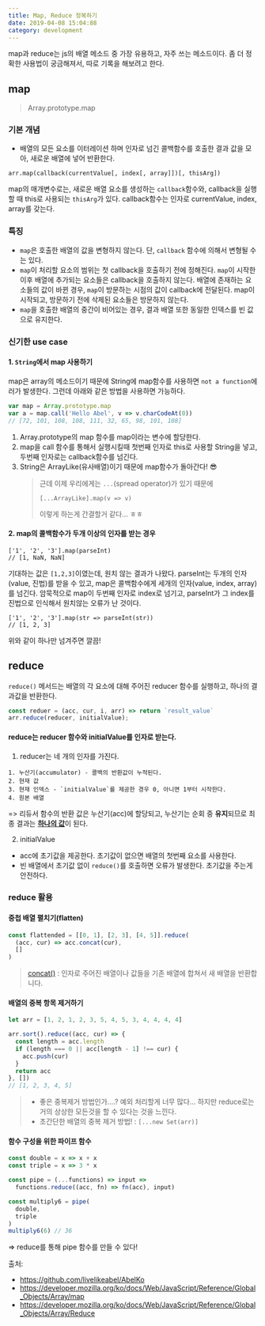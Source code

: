 ```yaml
---
title: Map, Reduce 정복하기
date: 2019-04-08 15:04:88
category: development
---
```


map과 reduce는 js의 배열 메소드 중 가장 유용하고, 자주 쓰는 메소드이다. 좀 더 정확한 사용법이 궁금해져서, 따로 기록을 해보려고 한다.

## map

> Array.prototype.map

### 기본 개념

- 배열의 모든 요소를 이터레이션 하며 인자로 넘긴 콜백함수를 호출한 결과 값을 모아, 새로운 배열에 넣어 반환한다.

`arr.map(callback(currentValue[, index[, array]])[, thisArg])`

map의 매개변수로는, 새로운 배열 요소를 생성하는 `callback`함수와, callback을 실행할 때 this로 사용되는 `thisArg`가 있다.
callback함수는 인자로 currentValue, index, array를 갖는다.

### 특징

- `map`은 호출한 배열의 값을 변형하지 않는다. 단, `callback` 함수에 의해서 변형될 수는 있다.
- `map`이 처리할 요소의 범위는 첫 callback을 호출하기 전에 정해진다. `map`이 시작한 이후 배열에 추가되는 요소들은 callback을 호출하지 않는다. 배열에 존재하는 요소들의 값이 바뀐 경우, `map`이 방문하는 시점의 값이 callback에 전달된다. map이 시작되고, 방문하기 전에 삭제된 요소들은 방문하지 않는다.
- `map`을 호출한 배열의 중간이 비어있는 경우, 결과 배열 또한 동일한 인덱스를 빈 값으로 유지한다.

### 신기한 use case

#### 1. `String`에서 map 사용하기

map은 array의 메소드이기 때문에 String에 map함수를 사용하면 `not a function`에러가 발생한다. 그런데 아래와 같은 방법을 사용하면 가능하다.

```js
var map = Array.prototype.map
var a = map.call('Hello Abel', v => v.charCodeAt(0))
// [72, 101, 108, 108, 111, 32, 65, 98, 101, 108]
```

1. Array.prototype의 map 함수를 map이라는 변수에 할당한다.
2. map을 call 함수를 통해서 실행시킬때 첫번째 인자로 this로 사용할 String을 넣고, 두번째 인자로는 callback함수를 넘긴다.
3. String은 ArrayLike(유사배열)이기 때문에 map함수가 돌아간다! 😎
   > 근데 이제 우리에게는 `...`(spread operator)가 있기 때문에
   >
   > ```
   > [...ArrayLike].map(v => v)
   > ```
   >
   > 이렇게 하는게 간결할거 같다... ㅎㅎ

#### 2. map의 콜백함수가 두개 이상의 인자를 받는 경우

```
['1', '2', '3'].map(parseInt)
// [1, NaN, NaN]
```

기대하는 값은 `[1,2,3]`이였는데, 원치 않는 결과가 나왔다.
parseInt는 두개의 인자(value, 진법)를 받을 수 있고, map은 콜백함수에게 세개의 인자(value, index, array)를 넘긴다. 암묵적으로 map이 두번째 인자로 index로 넘기고, parseInt가 그 index를 진법으로 인식해서 원치않는 오류가 난 것이다.

```
['1', '2', '3'].map(str => parseInt(str))
// [1, 2, 3]
```

위와 같이 하나만 넘겨주면 깔끔!

## reduce

`reduce()` 메서드는 배열의 각 요소에 대해 주어진 reducer 함수를 실행하고, 하나의 결과값을 반환한다.

```js
const reduer = (acc, cur, i, arr) => return `result_value`
arr.reduce(reducer, initialValue);
```

#### reduce는 reducer 함수와 initialValue를 인자로 받는다.

1. reducer는 네 개의 인자를 가진다.

```
1. 누산기(accumulator) - 콜백의 반환값이 누적된다.
2. 현재 값
3. 현재 인덱스 - `initialValue`를 제공한 경우 0, 아니면 1부터 시작한다.
4. 원본 배열
```

=> 리듀서 함수의 반환 값은 누산기(acc)에 할당되고, 누산기는 순회 중 **유지**되므로 최종 결과는 <u>**하나의 값**</u>이 된다.

2. initialValue

- acc에 초기값을 제공한다. 초기값이 없으면 배열의 첫번째 요소를 사용한다.
- 빈 배열에서 초기값 없이 `reduce()`를 호출하면 오류가 발생한다. 초기값을 주는게 안전하다.

### reduce 활용

#### 중첩 배열 펼치기(flatten)

```js
const flattended = [[0, 1], [2, 3], [4, 5]].reduce(
  (acc, cur) => acc.concat(cur),
  []
)
```

> [concat()](https://developer.mozilla.org/ko/docs/Web/JavaScript/Reference/Global_Objects/Array/concat) : 인자로 주어진 배열이나 값들을 기존 배열에 합쳐서 새 배열을 반환합니다.

#### 배열의 중복 항목 제거하기

```js
let arr = [1, 2, 1, 2, 3, 5, 4, 5, 3, 4, 4, 4, 4]

arr.sort().reduce((acc, cur) => {
  const length = acc.length
  if (length === 0 || acc[length - 1] !== cur) {
    acc.push(cur)
  }
  return acc
}, [])
// [1, 2, 3, 4, 5]
```

> - 좋은 중복제거 방법인가....? 예외 처리할게 너무 많다... 하지만 reduce로는 거의 상상한 모든것을 할 수 있다는 것을 느낀다.
> - 초간단한 배열의 중복 제거 방법! : `[...new Set(arr)]`

#### 함수 구성을 위한 파이프 함수

```js
const double = x => x + x
const triple = x => 3 * x

const pipe = (...functions) => input =>
  functions.reduce((acc, fn) => fn(acc), input)

const multiply6 = pipe(
  double,
  triple
)
multiply6(6) // 36
```

=> reduce를 통해 pipe 함수를 만들 수 있다!

출처:

- https://github.com/livelikeabel/AbelKo
- https://developer.mozilla.org/ko/docs/Web/JavaScript/Reference/Global_Objects/Array/map
- https://developer.mozilla.org/ko/docs/Web/JavaScript/Reference/Global_Objects/Array/Reduce
